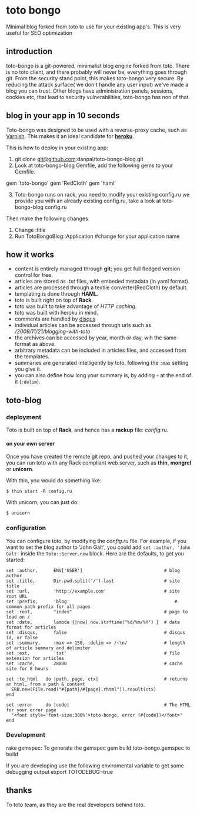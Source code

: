 toto bongo
====

Minimal blog forked from toto to use for your existing app's. 
This is very useful for SEO optimization


introduction
------------

toto-bongo is a git-powered, minimalist blog engine forked from toto. 
There is no toto client, and there probably will never be, everything goes through git.
From the security stand point, this makes toto-bongo very secure. By
reducing the attack surface( we don't handle any user input) we've made
a blog you can trust. 
Other blogs have administration panels, sessions, cookies etc, that lead
to security vulnerabilities, toto-bongo has non of that.

blog in your app in 10 seconds
------------------

Toto-bongo was designed to be used with a reverse-proxy cache, such as [Varnish](http://varnish-cache.org).
This makes it an ideal candidate for **[heroku](http://heroku.com)**.

This is how to deploy in your existing app:

1. git clone git@github.com:danpal/toto-bongo-blog.git
2. Look at toto-bongo-blog Gemfile, add the following gems to your
   Gemfile.
  
  gem 'toto-bongo'
  gem 'RedCloth'
  gem 'haml'
  
3. Toto-bongo runs on rack, you need to modify your existing config.ru
we provide you with an already existing config.ru, take a look at toto-bongo-blog
config.ru

Then make the following changes
  1. Change :title
  2. Run TotoBongoBlog::Application #change for your application name

how it works
------------

- content is entirely managed through **git**; you get full fledged version control for free.
- articles are stored as _.txt_ files, with embeded metadata (in yaml format).
- articles are processed through a textile converter(RedCloth) by default.
- templating is done through **HAML**.
- toto is built right on top of **Rack**.
- toto was built to take advantage of _HTTP caching_.
- toto was built with heroku in mind.
- comments are handled by [disqus](http://disqus.com)
- individual articles can be accessed through urls such as _/2009/11/21/blogging-with-toto_
- the archives can be accessed by year, month or day, wih the same format as above.
- arbitrary metadata can be included in articles files, and accessed from the templates.
- summaries are generated intelligently by toto, following the `:max` setting you give it.
- you can also define how long your summary is, by adding `~` at the end of it (`:delim`).

toto-blog
-------

### deployment

Toto is built on top of **Rack**, and hence has a **rackup** file: _config.ru_.

#### on your own server

Once you have created the remote git repo, and pushed your changes to it, you can run toto with any Rack compliant web server,
such as **thin**, **mongrel** or **unicorn**.

With thin, you would do something like:

    $ thin start -R config.ru

With unicorn, you can just do:

    $ unicorn

### configuration

You can configure toto, by modifying the _config.ru_ file. For example, if you want to set the blog author to 'John Galt',
you could add `set :author, 'John Galt'` inside the `Toto::Server.new` block. Here are the defaults, to get you started:

    set :author,      ENV['USER']                               # blog author
    set :title,       Dir.pwd.split('/').last                   # site title
    set :url,         'http://example.com'                      # site root URL
    set :prefix,      'blog'                                        # common path prefix for all pages
    set :root,        "index"                                   # page to load on /
    set :date,        lambda {|now| now.strftime("%d/%m/%Y") }  # date format for articles
    set :disqus,      false                                     # disqus id, or false
    set :summary,     :max => 150, :delim => /~\n/              # length of article summary and delimiter
    set :ext,         'txt'                                     # file extension for articles
    set :cache,       28800                                     # cache site for 8 hours

    set :to_html   do |path, page, ctx|                         # returns an html, from a path & context
      ERB.new(File.read("#{path}/#{page}.rhtml")).result(ctx)
    end

    set :error     do |code|                                    # The HTML for your error page
      "<font style='font-size:300%'>toto-bongo, error (#{code})</font>"
    end

### Development

rake gemspec: To generate the gemspec
gem build toto-bongo.gemspec to build

If you are developing use the following enviromental variable to get
some debugging output
export TOTODEBUG=true 



thanks
------

To toto team, as they are the real developers behind toto.


